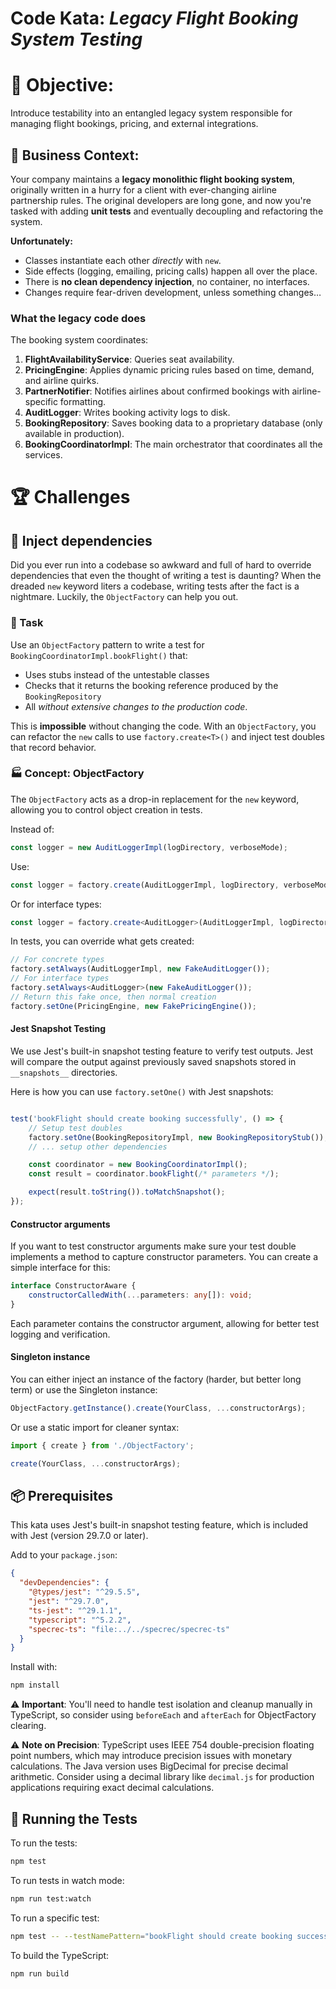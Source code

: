 # Code Kata: *Legacy Flight Booking System Testing*

# 🎯 Objective:

Introduce testability into an entangled legacy system responsible for managing flight bookings, pricing, and external integrations.

## 💼 Business Context:

Your company maintains a **legacy monolithic flight booking system**, originally written in a hurry for a client with ever-changing airline partnership rules. The original developers are long gone, and now you're tasked with adding **unit tests** and eventually decoupling and refactoring the system.

**Unfortunately:**

* Classes instantiate each other *directly* with `new`.
* Side effects (logging, emailing, pricing calls) happen all over the place.
* There is **no clean dependency injection**, no container, no interfaces.
* Changes require fear-driven development, unless something changes…

### What the legacy code does

The booking system coordinates:

1. **FlightAvailabilityService**: Queries seat availability.
2. **PricingEngine**: Applies dynamic pricing rules based on time, demand, and airline quirks.
3. **PartnerNotifier**: Notifies airlines about confirmed bookings with airline-specific formatting.
4. **AuditLogger**: Writes booking activity logs to disk.
5. **BookingRepository**: Saves booking data to a proprietary database (only available in production).
6. **BookingCoordinatorImpl**: The main orchestrator that coordinates all the services.

# 🏆 Challenges

## 🥉 Inject dependencies

Did you ever run into a codebase so awkward and full of hard to override dependencies that even the thought of writing a test is daunting? When the dreaded `new` keyword liters a codebase, writing tests after the fact is a nightmare. Luckily, the `ObjectFactory` can help you out.

### 🔧 Task

Use an `ObjectFactory` pattern to write a test for `BookingCoordinatorImpl.bookFlight()` that:
* Uses stubs instead of the untestable classes
* Checks that it returns the booking reference produced by the `BookingRepository`
* All *without extensive changes to the production code*.

This is **impossible** without changing the code. With an `ObjectFactory`, you can refactor the `new` calls to use `factory.create<T>()` and inject test doubles that record behavior.

### 🏭 Concept: ObjectFactory

The `ObjectFactory` acts as a drop-in replacement for the `new` keyword, allowing you to control object creation in tests.

Instead of:
```typescript
const logger = new AuditLoggerImpl(logDirectory, verboseMode);
```

Use:
```typescript
const logger = factory.create(AuditLoggerImpl, logDirectory, verboseMode);
```

Or for interface types:
```typescript
const logger = factory.create<AuditLogger>(AuditLoggerImpl, logDirectory, verboseMode);
```

In tests, you can override what gets created:
```typescript
// For concrete types
factory.setAlways(AuditLoggerImpl, new FakeAuditLogger());
// For interface types
factory.setAlways<AuditLogger>(new FakeAuditLogger());
// Return this fake once, then normal creation
factory.setOne(PricingEngine, new FakePricingEngine());
```

#### Jest Snapshot Testing

We use Jest's built-in snapshot testing feature to verify test outputs. Jest will compare the output against previously saved snapshots stored in `__snapshots__` directories.

Here is how you can use `factory.setOne()` with Jest snapshots:

```typescript

test('bookFlight should create booking successfully', () => {
    // Setup test doubles
    factory.setOne(BookingRepositoryImpl, new BookingRepositoryStub());
    // ... setup other dependencies

    const coordinator = new BookingCoordinatorImpl();
    const result = coordinator.bookFlight(/* parameters */);

    expect(result.toString()).toMatchSnapshot();
});
```

#### Constructor arguments

If you want to test constructor arguments make sure your test double implements a method to capture constructor parameters. You can create a simple interface for this:

```typescript
interface ConstructorAware {
    constructorCalledWith(...parameters: any[]): void;
}
```

Each parameter contains the constructor argument, allowing for better test logging and verification.

#### Singleton instance

You can either inject an instance of the factory (harder, but better long term) or use the Singleton instance:
```typescript
ObjectFactory.getInstance().create(YourClass, ...constructorArgs);
```

Or use a static import for cleaner syntax:
```typescript
import { create } from './ObjectFactory';

create(YourClass, ...constructorArgs);
```

## 📦 Prerequisites

This kata uses Jest's built-in snapshot testing feature, which is included with Jest (version 29.7.0 or later).

Add to your `package.json`:
```json
{
  "devDependencies": {
    "@types/jest": "^29.5.5",
    "jest": "^29.7.0",
    "ts-jest": "^29.1.1",
    "typescript": "^5.2.2",
    "specrec-ts": "file:../../specrec/specrec-ts"
  }
}
```

Install with:
```bash
npm install
```

⚠️ **Important**: You'll need to handle test isolation and cleanup manually in TypeScript, so consider using `beforeEach` and `afterEach` for ObjectFactory clearing.

⚠️ **Note on Precision**: TypeScript uses IEEE 754 double-precision floating point numbers, which may introduce precision issues with monetary calculations. The Java version uses BigDecimal for precise decimal arithmetic. Consider using a decimal library like `decimal.js` for production applications requiring exact decimal calculations.

## 🚀 Running the Tests

To run the tests:

```bash
npm test
```

To run tests in watch mode:

```bash
npm run test:watch
```

To run a specific test:

```bash
npm test -- --testNamePattern="bookFlight should create booking successfully"
```

To build the TypeScript:

```bash
npm run build
```